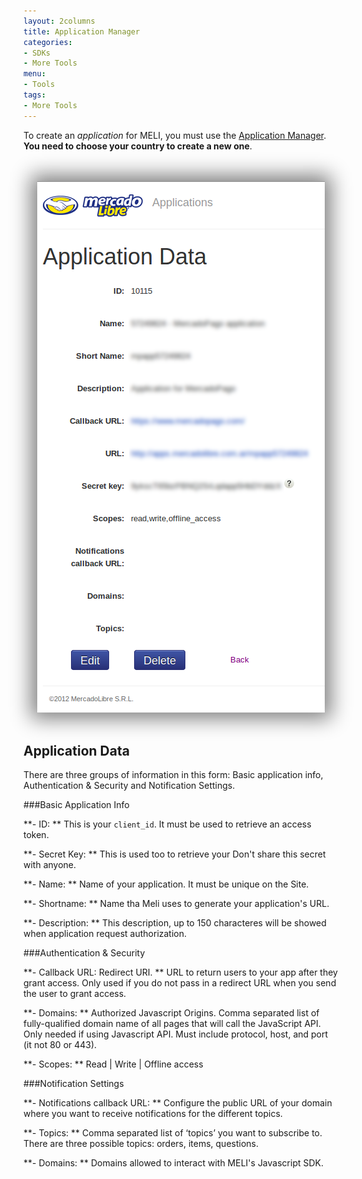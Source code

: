 ```yaml
---
layout: 2columns
title: Application Manager
categories: 
- SDKs 
- More Tools
menu: 
- Tools
tags: 
- More Tools
---
```


To create an _application_ for MELI, you must use the [Application Manager](http://applications.mercadolibre.com). **You need to choose your country to create a new one**.

<center>
	<br /><br />
	<img src="/images/application-detail.png" style="box-shadow:0px 0px 30px 10px gray;" />
	<br /><br />
</center>


## Application Data

There are three groups of information in this form: Basic application info, Authentication &amp; Security and Notification Settings.


###Basic Application Info

**- ID: ** This is your `client_id`. It must be used to retrieve an access token. 

**- Secret Key: ** This is used too to retrieve your Don't share this secret with anyone.

**- Name: ** Name of your application. It must be unique on the Site.

**- Shortname: ** Name tha Meli uses to generate your application's URL. 

**- Description: ** This description, up to 150 characteres will be showed when application request authorization. 


###Authentication &amp; Security 

**- Callback URL: Redirect URI. ** URL to return users to your app after they grant access. Only used if you do not pass in a redirect URL when you send the user to grant access.

**- Domains: ** Authorized Javascript Origins. 
Comma separated list of fully-qualified domain name of all pages that will call the JavaScript API. Only needed if using Javascript API. Must include protocol, host, and port (it not 80 or 443).


**- Scopes: ** Read | Write | Offline access


###Notification Settings

**- Notifications callback URL: ** Configure the public URL of your domain where you want to receive notifications for the different topics. 

**- Topics: ** Comma separated list of ‘topics’ you want to subscribe to. There are three possible topics: orders, items, questions.

**- Domains: ** Domains allowed to interact with MELI's Javascript SDK. 



